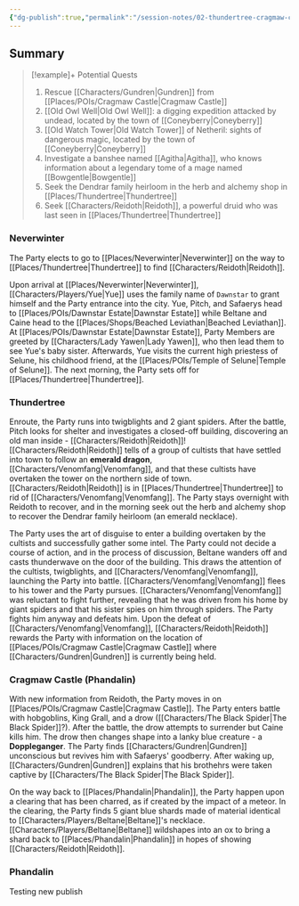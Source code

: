 ```yaml
---
{"dg-publish":true,"permalink":"/session-notes/02-thundertree-cragmaw-castle/"}
---
```


## Summary

>[!example]+ Potential Quests
> 1. Rescue [[Characters/Gundren\|Gundren]] from [[Places/POIs/Cragmaw Castle\|Cragmaw Castle]]
> 2. [[Old Owl Well\|Old Owl Well]]: a digging expedition attacked by undead, located by the town of [[Coneyberry\|Coneyberry]]
> 3. [[Old Watch Tower\|Old Watch Tower]] of Netheril: sights of dangerous magic, located by the town of [[Coneyberry\|Coneyberry]]
> 4. Investigate a banshee named [[Agitha\|Agitha]], who knows information about a legendary tome of a mage named [[Bowgentle\|Bowgentle]]
> 5. Seek the Dendrar family heirloom in the herb and alchemy shop in [[Places/Thundertree\|Thundertree]]
> 6. Seek [[Characters/Reidoth\|Reidoth]], a powerful druid who was last seen in [[Places/Thundertree\|Thundertree]]

### Neverwinter
The Party elects to go to [[Places/Neverwinter\|Neverwinter]] on the way to [[Places/Thundertree\|Thundertree]] to find [[Characters/Reidoth\|Reidoth]]. 

Upon arrival at [[Places/Neverwinter\|Neverwinter]], [[Characters/Players/Yue\|Yue]] uses the family name of `Dawnstar` to grant himself and the Party entrance into the city. Yue, Pitch, and Safaerys head to [[Places/POIs/Dawnstar Estate\|Dawnstar Estate]] while Beltane and Caine head to the [[Places/Shops/Beached Leviathan\|Beached Leviathan]]. At [[Places/POIs/Dawnstar Estate\|Dawnstar Estate]], Party Members are greeted by [[Characters/Lady Yawen\|Lady Yawen]], who then lead them to see Yue's baby sister. Afterwards, Yue visits the current high priestess of Selune, his childhood friend, at the [[Places/POIs/Temple of Selune\|Temple of Selune]]. The next morning, the Party sets off for [[Places/Thundertree\|Thundertree]].
### Thundertree
Enroute, the Party runs into twigblights and 2 giant spiders. After the battle, Pitch looks for shelter and investigates a closed-off building, discovering an old man inside - [[Characters/Reidoth\|Reidoth]]! [[Characters/Reidoth\|Reidoth]] tells of a group of cultists that have settled into town to follow an **emerald dragon**, [[Characters/Venomfang\|Venomfang]], and that these cultists have overtaken the tower on the northern side of town. [[Characters/Reidoth\|Reidoth]] is in [[Places/Thundertree\|Thundertree]] to rid of [[Characters/Venomfang\|Venomfang]]. The Party stays overnight with Reidoth to recover, and in the morning seek out the herb and alchemy shop to recover the Dendrar family heirloom (an emerald necklace).

The Party uses the art of disguise to enter a building overtaken by the cultists and successfully gather some intel. The Party could not decide a course of action, and in the process of discussion, Beltane wanders off and casts thunderwave on the door of the building. This draws the attention of the cultists, twigblights, and [[Characters/Venomfang\|Venomfang]], launching the Party into battle. [[Characters/Venomfang\|Venomfang]] flees to his tower and the Party pursues. [[Characters/Venomfang\|Venomfang]] was reluctant to fight further, revealing that he was driven from his home by giant spiders and that his sister spies on him through spiders. The Party fights him anyway and defeats him. Upon the defeat of [[Characters/Venomfang\|Venomfang]], [[Characters/Reidoth\|Reidoth]] rewards the Party with information on the location of [[Places/POIs/Cragmaw Castle\|Cragmaw Castle]] where [[Characters/Gundren\|Gundren]] is currently being held. 

### Cragmaw Castle (Phandalin)
With new information from Reidoth, the Party moves in on [[Places/POIs/Cragmaw Castle\|Cragmaw Castle]]. The Party enters battle with hobgoblins, King Grall, and a drow ([[Characters/The Black Spider\|The Black Spider]]?). After the battle, the drow attempts to surrender but Caine kills him. The drow then changes shape into a lanky blue creature - a **Doppleganger**. The Party finds [[Characters/Gundren\|Gundren]] unconscious but revives him with Safaerys' goodberry. After waking up, [[Characters/Gundren\|Gundren]] explains that his brothehrs were taken captive by [[Characters/The Black Spider\|The Black Spider]]. 

On the way back to [[Places/Phandalin\|Phandalin]], the Party happen upon a clearing that has been charred, as if created by the impact of a meteor. In the clearing, the Party finds 5 giant blue shards made of material identical to [[Characters/Players/Beltane\|Beltane]]'s necklace. [[Characters/Players/Beltane\|Beltane]] wildshapes into an ox to bring a shard back to [[Places/Phandalin\|Phandalin]] in hopes of showing [[Characters/Reidoth\|Reidoth]]. 

### Phandalin
Testing new publish